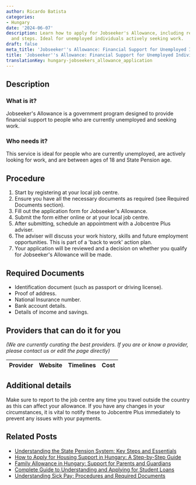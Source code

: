 ```yaml
---
author: Ricardo Batista
categories:
- Hungary
date: '2024-06-07'
description: Learn how to apply for Jobseeker's Allowance, including required documents
  and steps. Ideal for unemployed individuals actively seeking work.
draft: false
meta_title: 'Jobseeker''s Allowance: Financial Support for Unemployed Individuals'
title: 'Jobseeker''s Allowance: Financial Support for Unemployed Individuals'
translationKey: hungary-jobseekers_allowance_application
---
```


## Description
### What is it?
Jobseeker's Allowance is a government program designed to provide financial support to people who are currently unemployed and seeking work.

### Who needs it?
This service is ideal for people who are currently unemployed, are actively looking for work, and are between ages of 18 and State Pension age. 

## Procedure
1. Start by registering at your local job centre.
2. Ensure you have all the necessary documents as required (see Required Documents section). 
3. Fill out the application form for Jobseeker's Allowance.
4. Submit the form either online or at your local job centre.
5. After submitting, schedule an appointment with a Jobcentre Plus adviser.
6. The adviser will discuss your work history, skills and future employment opportunities. This is part of a 'back to work' action plan.
7. Your application will be reviewed and a decision on whether you qualify for Jobseeker's Allowance will be made. 

## Required Documents
- Identification document (such as passport or driving license).
- Proof of address.
- National Insurance number.
- Bank account details.
- Details of income and savings.

## Providers that can do it for you

_(We are currently curating the best providers. If you are or know a provider, please contact us or edit the page directly)_

| Provider        |     Website     |     Timelines    |       Cost      |
| --------------- | --------------- |  :-------------: | :-------------: |

## Additional details
Make sure to report to the job centre any time you travel outside the country as this can affect your allowance. If you have any changes in your circumstances, it is vital to notify these to Jobcentre Plus immediately to prevent any issues with your payments.


## Related Posts

- [Understanding the State Pension System: Key Steps and Essentials](https://tramitit.com/guides/hungary/joining_the_state_pension_system/)
- [How to Apply for Housing Support in Hungary: A Step-by-Step Guide](https://tramitit.com/guides/hungary/housing_support_application/)
- [Family Allowance in Hungary: Support for Parents and Guardians](https://tramitit.com/guides/hungary/family_allowance_application/)
- [Complete Guide to Understanding and Applying for Student Loans](https://tramitit.com/guides/hungary/student_loan_application/)
- [Understanding Sick Pay: Procedures and Required Documents](https://tramitit.com/guides/hungary/sick_pay_application/)